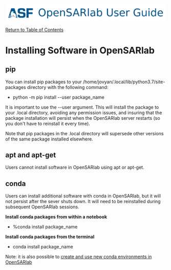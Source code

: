[![OpenSARlab Header](../assets/OSL_user_guide_header.png)](../OpenSARlab_user_guide.md)

[Return to Table of Contents](OpenSARlab_user_guide.md)

# Installing Software in OpenSARlab

## pip
You can install pip packages to your /home/jovyan/.local/lib/python3.7/site-packages directory with the following command:
- python -m pip install --user package_name

It is important to use the  --user argument. This will install the package to your .local directory, avoiding any permission issues, and insuring that the package installation will persist when the OpenSARlab server restarts (so you don't have to reinstall it every time). 

Note that pip packages in the .local directory will supersede other versions of the same package installed elsewhere.   

## apt and apt-get
Users cannot install software in OpenSARlab using apt or apt-get.

## conda
Users can install additional software with conda in OpenSARlab, but it will not persist after the sever shuts down. It will need to be reinstalled during subsequent OpenSARlab sessions. 

**Install conda packages from within a notebook**

- %conda install package_name

**Install conda packages from the terminal**

- conda install package_name

Note: it is also possible to [create and use new conda environments in OpenSARlab](conda_environments.md)


